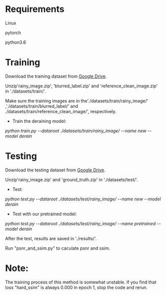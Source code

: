Requirements
========

Linux

pytorch

python3.6


Training
======

Download the training dataset from [Google Drive](https://drive.google.com/drive/folders/1FviVKJ_k7YTs2Tc8TKx6C9oaJTnE9Vhm).

Unzip'rainy_image.zip', 'blurred_label.zip' and 'reference_clean_image.zip' in './datasets/train/'. 

Make sure the training images are in the'./datasets/train/rainy_image/' ,'./datasets/train/blurred_label/' and ./datasets/train/reference_clean_image/', respectively.

- Train the deraining model:

*python train.py --dataroot ./datasets/train/rainy_image/ --name new --model derain*


Testing
=======

Download the testing dataset from [Google Drive](https://drive.google.com/drive/folders/1OsKAiUvWRgDxBYMc0aa7kYpLIoWAMGrj).

Unzip'rainy_image.zip' and 'ground_truth.zip' in './datasets/test/'.

- Test:

*python test.py --dataroot ./datasets/test/rainy_image/ --name new --model derain*

- Test with our pretrained model:

*python test.py --dataroot ./datasets/test/rainy_image/ --name pretrained --model derain*

After the test, results are saved in './results/'.

Run "psnr_and_ssim.py" to caculate psnr and ssim.

Note:
========
The training process of this method is somewhat unstable. If you find that loss "hard_ssim" is always 0.000 in epoch 1, stop the code and rerun.
